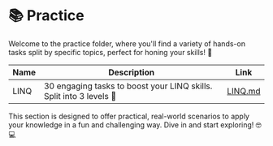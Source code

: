 ﻿# 📚 Practice

Welcome to the practice folder, where you'll find a variety of hands-on tasks split by specific topics, perfect for honing your skills! 🌟

| Name | Description                                                         | Link               |
|------|---------------------------------------------------------------------|--------------------|
| LINQ | 30 engaging tasks to boost your LINQ skills. Split into 3 levels 🚀 | [LINQ.md](LINQ.md) | 

This section is designed to offer practical, real-world scenarios to apply your knowledge in a fun and challenging way. Dive in and start exploring! 🤓💻
